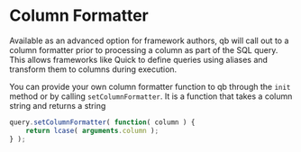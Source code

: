 # Column Formatter

Available as an advanced option for framework authors, qb will call out to a column formatter prior to processing a column as part of the SQL query.  This allows frameworks like Quick to define queries using aliases and transform them to columns during execution.

You can provide your own column formatter function to qb through the `init` method or by calling `setColumnFormatter`.  It is a function that takes a column string and returns a string

```javascript
query.setColumnFormatter( function( column ) {
    return lcase( arguments.column );
} );
```

